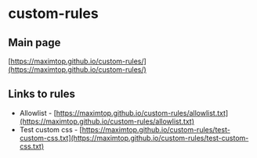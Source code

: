 # custom-rules
## Main page
[https://maximtop.github.io/custom-rules/](https://maximtop.github.io/custom-rules/)

## Links to rules
* Allowlist - [https://maximtop.github.io/custom-rules/allowlist.txt](https://maximtop.github.io/custom-rules/allowlist.txt)
* Test custom css - [https://maximtop.github.io/custom-rules/test-custom-css.txt](https://maximtop.github.io/custom-rules/test-custom-css.txt)